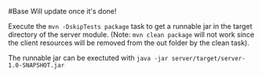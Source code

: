 #Base
Will update once it's done!

Execute the `mvn -DskipTests package` task to get a runnable jar in the target directory of the server module.
(Note: `mvn clean package` will not work since the client resources will be removed from the out folder
by the clean task).

The runnable jar can be exectuted with `java -jar server/target/server-1.0-SNAPSHOT.jar`
